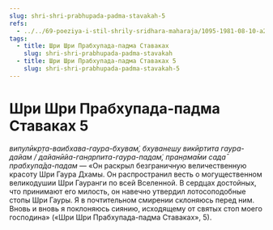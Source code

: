 ```yaml
---
slug: shri-shri-prabhupada-padma-stavakah-5
refs:
  - ../../69-poeziya-i-stil-shrily-sridhara-maharaja/1095-1981-08-10-a2-b1-shridhar-maharadzh-o-stile-svoej-propovedi-i-poezii.md
tags:
  - title: Шри Шри Прабхупада-падма Ставаках
    slug: shri-shri-prabhupada-padma-stavakah
  - title: Шри Шри Прабхупада-падма Ставаках 5
    slug: shri-shri-prabhupada-padma-stavakah-5
---
```


# Шри Шри Прабхупада-падма Ставаках 5

*випулӣкр̣та-ваибхава-гаура-бхувам̇, бхуванеш̣у викӣртита гаура-дайам / дайанӣйа-ган̣арпита-гаура-падам̇, пран̣ама̄ми сада̄ прабхупа̄да-падам* — «Он раскрыл безграничную величественную красоту Шри Гаура Дхамы. Он распространил весть о могущественном великодушии Шри Гауранги по всей Вселенной. В сердцах достойных, что принимают его милость, он навечно утвердил лотосоподобные стопы Шри Гауры. Я в почтительном смирении склоняюсь перед ним. Вновь и вновь я поклоняюсь сиянию, исходящему от святых стоп моего господина» («Шри Шри Прабхупада-падма Ставаках», 5).

